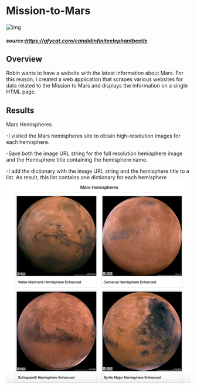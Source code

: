 # Mission-to-Mars


![img](CandidInfiniteElephantbeetle-mobile.gif)
##### source:https://gfycat.com/candidinfiniteelephantbeetle

## Overview
Robin wants to have a website with the latest information about Mars. For this reason, I created a web application that scrapes various websites for data related to the Mission to Mars and displays the information on a single HTML page. 

## Results

Mars Hemispheres

-I visited the Mars hemispheres site to obtain high-resolution images for each hemisphere.

-Save both the image URL string for the full resolution hemisphere image and the Hemisphere title containing the hemisphere name.

-I add the dictionary with the image URL string and the hemisphere title to a list. As result, this list contains one dictionary for each hemisphere
![img](https://github.com/Edgarhv/Mission-to-Mars/blob/d3ef969593e75456956aa28d90ec3273d1bc11ff/Mars%20Hemisphere%20Images.png)
